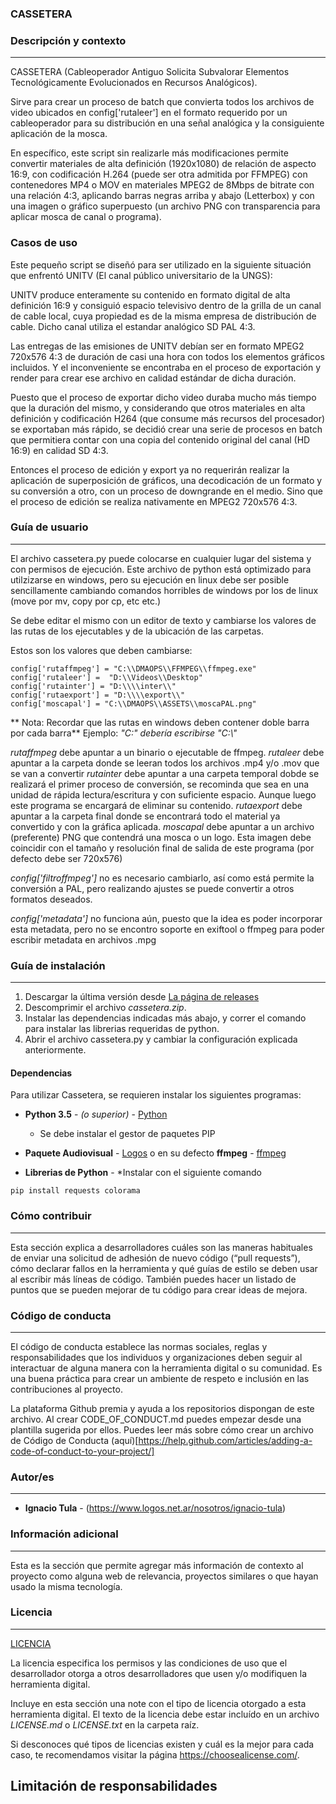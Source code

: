 
### CASSETERA
### Descripción y contexto
---
CASSETERA (Cableoperador Antiguo Solicita Subvalorar Elementos Tecnológicamente Evolucionados en Recursos Analógicos).

Sirve para crear un proceso de batch que convierta todos los archivos de video ubicados en config['rutaleer'] en el formato requerido por un cableoperador para su distribución en una señal analógica y la consiguiente aplicación de la mosca.

En específico, este script sin realizarle más modificaciones permite convertir materiales de alta definición (1920x1080) de relación de aspecto 16:9, con codificación H.264 (puede ser otra admitida por FFMPEG) con contenedores MP4 o MOV en materiales MPEG2 de 8Mbps de bitrate con una relación 4:3, aplicando barras negras arriba y abajo (Letterbox) y con una imagen o gráfico superpuesto (un archivo PNG con transparencia para aplicar mosca de canal o programa).


### Casos de uso

Este pequeño script se diseñó para ser utilizado en la siguiente situación que enfrentó UNITV (El canal público universitario de la UNGS):

UNITV produce enteramente su contenido en formato digital de alta definición 16:9 y consiguió espacio televisivo dentro de la grilla de un
canal de cable local, cuya propiedad es de la misma empresa de distribución de cable. Dicho canal utiliza el estandar analógico SD PAL 4:3.

Las entregas de las emisiones de UNITV debían ser en formato MPEG2 720x576 4:3 de duración de casi una hora con todos los elementos gráficos incluidos. Y el inconveniente se encontraba en el proceso de exportación y render para crear ese archivo en calidad estándar de dicha duración.

Puesto que el proceso de exportar dicho video duraba mucho más tiempo que la duración del mismo, y considerando que otros materiales en alta definición y codificación H264 (que consume más recursos del procesador) se exportaban más rápido, se decidió crear una serie de procesos en batch que permitiera contar con una copia del contenido original del canal (HD 16:9) en calidad SD 4:3.

Entonces el proceso de edición y export ya no requerirán realizar la aplicación de superposición de gráficos, una decodicación de un formato y su conversión a otro, con un proceso de downgrande en el medio. Sino que el proceso de edición se realiza nativamente en MPEG2 720x576 4:3.


### Guía de usuario
---

El archivo cassetera.py puede colocarse en cualquier lugar del sistema y con permisos de ejecución. Este archivo de python está optimizado para utilzizarse en windows, pero su ejecución en linux debe ser posible sencillamente cambiando comandos horribles de windows por los de linux (move por mv, copy por cp, etc etc.)

Se debe editar el mismo con un editor de texto y cambiarse los valores de las rutas de los ejecutables y de la ubicación de las carpetas.

Estos son los valores que deben cambiarse:
```
config['rutaffmpeg'] = "C:\\DMAOPS\\FFMPEG\\ffmpeg.exe"
config['rutaleer'] =  "D:\\Videos\\Desktop"
config['rutainter'] = "D:\\\\inter\\"
config['rutaexport'] = "D:\\\\export\\"
config['moscapal'] = "C:\\DMAOPS\\ASSETS\\moscaPAL.png"
```

** Nota: Recordar que las rutas en windows deben contener doble barra por cada barra**
    Ejemplo: _"C:\" debería escribirse "C:\\"_

_rutaffmpeg_ debe apuntar a un binario o ejecutable de ffmpeg.
_rutaleer_   debe apuntar a la carpeta donde se leeran todos los archivos .mp4 y/o .mov que se van a convertir
_rutainter_  debe apuntar a una carpeta temporal dobde se realizará el primer proceso de conversión, se recominda que sea en una unidad de rápida lectura/escritura y con suficiente espacio. Aunque luego este programa se encargará de eliminar su contenido.
_rutaexport_ debe apuntar a la carpeta final donde se encontrará todo el material ya convertido y con la gráfica aplicada.
_moscapal_   debe apuntar a un archivo (preferente) PNG que contendrá una mosca o un logo. Esta imagen debe coincidir con el tamaño y resolución final de salida de este programa (por defecto debe ser 720x576)


_config['filtroffmpeg']_ no es necesario cambiarlo, así como está permite la conversión a PAL, pero realizando ajustes se puede convertir a otros formatos deseados.

_config['metadata']_ no funciona aún, puesto que la idea es poder incorporar esta metadata, pero no se encontro soporte en exiftool o ffmpeg para poder escribir metadata en archivos .mpg


 	
### Guía de instalación
---

1. Descargar la última versión desde [La página de releases](https://github.com/logosfera-zero/Cassetera-proto/releases)
2. Descomprimir el archivo _cassetera.zip_.
3. Instalar las dependencias indicadas más abajo, y correr el comando para instalar las librerias requeridas de python.
4. Abrir el archivo cassetera.py y cambiar la configuración explicada anteriormente.


#### Dependencias

Para utilizar Cassetera, se requieren instalar los siguientes programas:

* **Python 3.5** - *(o superior)* - [Python](https://www.python.org/downloads/)
    * Se debe instalar el gestor de paquetes PIP 

* **Paquete Audiovisual** - [Logos](https://www.logos.net.ar/software/paquete-audiovisual) o en su defecto **ffmpeg** - [ffmpeg](https://www.ffmpeg.org/)
   
* **Librerias de Python** -   *Instalar con el siguiente comando
    
```
pip install requests colorama
```

### Cómo contribuir
---
Esta sección explica a desarrolladores cuáles son las maneras habituales de enviar una solicitud de adhesión de nuevo código (“pull requests”), cómo declarar fallos en la herramienta y qué guías de estilo se deben usar al escribir más líneas de código. También puedes hacer un listado de puntos que se pueden mejorar de tu código para crear ideas de mejora.

### Código de conducta 
---
El código de conducta establece las normas sociales, reglas y responsabilidades que los individuos y organizaciones deben seguir al interactuar de alguna manera con la herramienta digital o su comunidad. Es una buena práctica para crear un ambiente de respeto e inclusión en las contribuciones al proyecto. 

La plataforma Github premia y ayuda a los repositorios dispongan de este archivo. Al crear CODE_OF_CONDUCT.md puedes empezar desde una plantilla sugerida por ellos. Puedes leer más sobre cómo crear un archivo de Código de Conducta (aquí)[https://help.github.com/articles/adding-a-code-of-conduct-to-your-project/]

### Autor/es
---
* **Ignacio Tula** - (https://www.logos.net.ar/nosotros/ignacio-tula)

### Información adicional
---
Esta es la sección que permite agregar más información de contexto al proyecto como alguna web de relevancia, proyectos similares o que hayan usado la misma tecnología.

### Licencia 
---
[LICENCIA](https://github.com/EL-BID/Plantilla-de-repositorio/blob/master/LICENSE.md)

La licencia especifica los permisos y las condiciones de uso que el desarrollador otorga a otros desarrolladores que usen y/o modifiquen la herramienta digital.

Incluye en esta sección una note con el tipo de licencia otorgado a esta herramienta digital. El texto de la licencia debe estar incluído en un archivo *LICENSE.md* o *LICENSE.txt* en la carpeta raíz.

Si desconoces qué tipos de licencias existen y cuál es la mejor para cada caso, te recomendamos visitar la página https://choosealicense.com/.

## Limitación de responsabilidades

